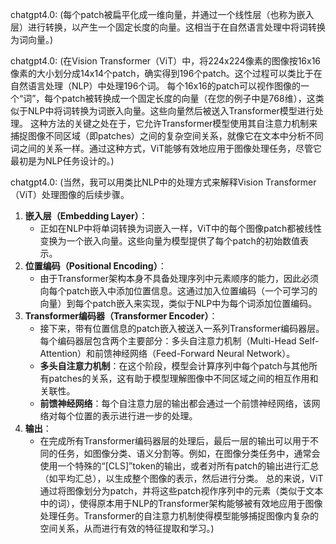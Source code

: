 chatgpt4.0:
(每个patch被扁平化成一维向量，并通过一个线性层（也称为嵌入层）进行转换，以产生一个固定长度的向量。这相当于在自然语言处理中将词转换为词向量。)

chatgpt4.0:
(在Vision Transformer（ViT）中，将224x224像素的图像按16x16像素的大小划分成14x14个patch，确实得到196个patch。这个过程可以类比于在自然语言处理（NLP）中处理196个词。
每个16x16的patch可以视作图像的一个“词”，每个patch被转换成一个固定长度的向量（在您的例子中是768维），这类似于NLP中将词转换为词嵌入向量。这些向量然后被送入Transformer模型进行处理。
这种方法的关键之处在于，它允许Transformer模型使用其自注意力机制来捕捉图像不同区域（即patches）之间的复杂空间关系，就像它在文本中分析不同词之间的关系一样。通过这种方式，ViT能够有效地应用于图像处理任务，尽管它最初是为NLP任务设计的。)

chatgpt4.0:
(当然，我可以用类比NLP中的处理方式来解释Vision Transformer（ViT）处理图像的后续步骤。
1. **嵌入层（Embedding Layer）**：
   - 正如在NLP中将单词转换为词嵌入一样，ViT中的每个图像patch都被线性变换为一个嵌入向量。这些向量为模型提供了每个patch的初始数值表示。
2. **位置编码（Positional Encoding）**：
   - 由于Transformer架构本身不具备处理序列中元素顺序的能力，因此必须向每个patch嵌入中添加位置信息。这通过加入位置编码（一个可学习的向量）到每个patch嵌入来实现，类似于NLP中为每个词添加位置编码。
3. **Transformer编码器（Transformer Encoder）**：
   - 接下来，带有位置信息的patch嵌入被送入一系列Transformer编码器层。每个编码器层包含两个主要部分：多头自注意力机制（Multi-Head Self-Attention）和前馈神经网络（Feed-Forward Neural Network）。
   - **多头自注意力机制**：在这个阶段，模型会计算序列中每个patch与其他所有patches的关系，这有助于模型理解图像中不同区域之间的相互作用和关联性。
   - **前馈神经网络**：每个自注意力层的输出都会通过一个前馈神经网络，该网络对每个位置的表示进行进一步的处理。
4. **输出**：
   - 在完成所有Transformer编码器层的处理后，最后一层的输出可以用于不同的任务，如图像分类、语义分割等。例如，在图像分类任务中，通常会使用一个特殊的“[CLS]”token的输出，或者对所有patch的输出进行汇总（如平均汇总），以生成整个图像的表示，然后进行分类。
总的来说，ViT通过将图像划分为patch，并将这些patch视作序列中的元素（类似于文本中的词），使得原本用于NLP的Transformer架构能够被有效地应用于图像处理任务。Transformer的自注意力机制使得模型能够捕捉图像内复杂的空间关系，从而进行有效的特征提取和学习。)
